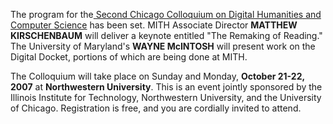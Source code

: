 The program for the[ Second Chicago Colloquium on Digital Humanities and Computer Science](http://dhcs.northwestern.edu/) has been set. MITH Associate Director **MATTHEW KIRSCHENBAUM** will deliver a keynote entitled "The Remaking of Reading." The University of Maryland's **WAYNE McINTOSH** will present work on the Digital Docket, portions of which are being done at MITH.

The Colloquium will take place on Sunday and Monday, **October 21-22, 2007** at **Northwestern University**. This is an event jointly sponsored by the Illinois Institute for Technology, Northwestern University, and the University of Chicago. Registration is free, and you are cordially invited to attend.